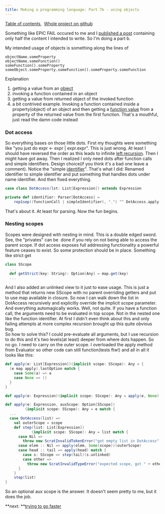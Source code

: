 ```yaml
---
title: Making a programming language: Part 7b - using objects
---
```


[Table of contents](/posts/2012-08-29-creating-a-language-1.html), 
[Whole project on github](https://github.com/edofic/scrat-lang)

Something like EPIC FAIL occured to me and I [published a post](/posts/2012-08-29-creating-a-language-1.html)
containing only half the content I intended to write. So I'm doing a
part b.

My intended usage of objects is something along the lines of 

    objectName.someProperty
    objectName.someFunction()
    someFunction().someProperty
    someObject.someProperty.someFunction().someProperty.someFunction

Explanation

1.  getting a value from an
    [object](http://en.wikipedia.org/wiki/Object_%28computer_science%29 "Object (computer science)")
2.  invoking a function contained in an object
3.  getting a value from returned object of the invoked function
4.  a bit contrived example. Invoking a function contained inside a
    property(object) of an object and then getting a [function
    value](http://en.wikipedia.org/wiki/Function_%28mathematics%29 "Function (mathematics)")
    from a property of the returned value from the first function.
    That's a mouthful, just read the damn code instead

### Dot access

So everything bases on those little dots. First my thoughts were
something like "you just do expr <- expr | expr.expr". This is just
wrong. At least I should have reversed the order as this leads to
infinite [left
recursion](http://en.wikipedia.org/wiki/Left_recursion "Left recursion").
Then I might have got away. Then I realized I only need dots after
function calls and simple identifiers. Design choice(if you think it's a
bad one leave a comment). Notice the "simple
[identifier](http://en.wikipedia.org/wiki/Identifier "Identifier")".
That's what I did: Renamed identifier to simple identifier and put
something that handles dots under name identifier. And then fixed
everything. 
```scala
case class DotAccess(lst: List[Expression]) extends Expression

private def identifier: Parser[DotAccess] = 
    rep1sep((functionCall | simpleIdentifier), ".") ^^ DotAccess.apply
```

That's about it. At least for parsing. Now the fun begins.

### Nesting scopes

Scopes were designed with nesting in mind. This is a double edged sword.
See, the "privates" can be  done if you rely on not being able to access
the parent scope. If dot access exposes full addressing functionality a
powerful feature ceases to exist. So some protection should be in place.
Something like strict get
```scala
class SScope 
  ... 
  def getStrict(key: String): Option[Any] = map.get(key)
  ...
```

And I also added an unlinked view to it just to ease usage. This is just
a method that returns new SScope with no parent overriding getters and
put to use map available in closure.
So now I can walk down the list in DotAccess recursively and explicitly
override the implicit scope parameter. And everything automagically
works. Well, not quite. If you have a function call, the arguments need
to be evaluated in top scope. Not in the nested one like the function
identifier. At first I didn't even think about this and only failing
attempts at more complex recursion brought up this quite obvious bug.\
So how to solve this? I could pre-evaluate all arguments, but I use
recursion to do this and it's two levels(at least) deeper from where
dots happen. So no go. I need to carry on the outer scope. I overloaded
the apply method from Evaluator so other code can still function(tests
ftw!) and all in all it looks like this:
```scala
def apply(e: List[Expression])(implicit scope: SScope): Any = {
  (e map apply).lastOption match {
    case Some(a) => a
    case None => ()
  } 
}

def apply(e: Expression)(implicit scope: SScope): Any = apply(e, None)(scope)  

def apply(e: Expression, auxScope: Option[SScope])
         (implicit scope: SScope): Any = e match {
  ...
  case DotAccess(list) =>
    val outerScope = scope
    def step(list: List[Expression])
            (implicit scope: SScope): Any = list match {
      case Nil => 
        throw new ScratInvalidTokenError("got empty list in DotAccess")
      case elem :: Nil => apply(elem, Some(scope))(outerScope)
      case head :: tail => apply(head) match {
        case s: SScope => step(tail)(s.unlinked)
        case other => 
          throw new ScratInvalidTypeError("expected scope, got " + other)
      }
    }
    step(list)
}
```
So an optional aux scope is the answer. It doesn't seem pretty to me,
but it does the job. 


**next: **[trying to go faster](/posts/2012-09-29-creating-a-language-8.html)
